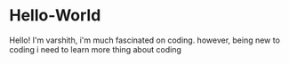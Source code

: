# Hello-World
Hello!
   I'm varshith, i'm much fascinated on coding. however, being new to coding i need to learn more thing about coding
